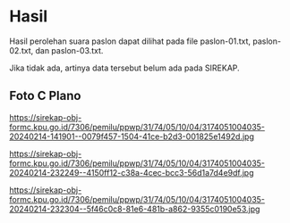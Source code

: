 # Hasil

Hasil perolehan suara paslon dapat dilihat pada file paslon-01.txt, paslon-02.txt, dan paslon-03.txt.

Jika tidak ada, artinya data tersebut belum ada pada SIREKAP.

## Foto C Plano

https://sirekap-obj-formc.kpu.go.id/7306/pemilu/ppwp/31/74/05/10/04/3174051004035-20240214-141901--0079f457-1504-41ce-b2d3-001825e1492d.jpg

https://sirekap-obj-formc.kpu.go.id/7306/pemilu/ppwp/31/74/05/10/04/3174051004035-20240214-232249--4150ff12-c38a-4cec-bcc3-56d1a7d4e9df.jpg

https://sirekap-obj-formc.kpu.go.id/7306/pemilu/ppwp/31/74/05/10/04/3174051004035-20240214-232304--5f46c0c8-81e6-481b-a862-9355c0190e53.jpg
